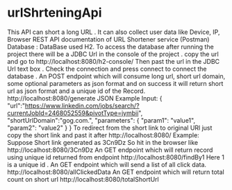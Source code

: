 # urlShrteningApi
This API can short a long URL . It can also collect user data like Device, IP, Browser
REST API documentation of URL Shortener service (Postman)
Database :
DataBase used H2.
To access the database after running the project there will be a JDBC Url in the console of the project . copy the url and go to
http://localhost:8080/h2-console/
Then past the url in the JDBC Url text box . Check the connection and press connect to connect the database .
An POST endpoint which will consume long url, short url domain, some optional parameters
as json format and on success it will return short url as json format and a unique id of the
Record.
http://localhost:8080/generate
JSON Example
Input:
{
"url":"https://www.linkedin.com/jobs/search/?currentJobId=2468052559&pivotType=jymbii",
"shortUrlDomain":"gog.com.",
"parameters": {
"param1": "value1",
"param2": "value2"
}
}
To redirect from the short link to original URl just copy the short link and past it after
http://localhost:8080/
Example:
Suppose Short link generated as 3Cn9Dz
So hit in the browser like http://localhost:8080/3Cn9Dz
An GET endpoint which will return record using unique id returned from endpoint
http://localhost:8080/findBy1
Here 1 is a unique id .
An GET endpoint which will send a list of all click data.
http://localhost:8080/allClickedData
An GET endpoint which will return total count on short url
http://localhost:8080/totalShortUrl
